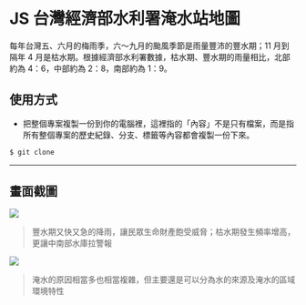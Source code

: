 # JS 台灣經濟部水利署淹水站地圖

每年台灣五、六月的梅雨季，六～九月的颱風季節是雨量豐沛的豐水期；11 月到隔年 4 月是枯水期。根據經濟部水利署數據，枯水期、豐水期的雨量相比，北部約為 4：6，中部約為 2：8，南部約為 1：9。

## 使用方式
- 把整個專案複製一份到你的電腦裡，這裡指的「內容」不是只有檔案，而是指所有整個專案的歷史紀錄、分支、標籤等內容都會複製一份下來。
```sh
$ git clone
```

----

## 畫面截圖
![](https://i.imgur.com/DDbRbKy.png)
> 豐水期又快又急的降雨，讓民眾生命財產飽受威脅；枯水期發生頻率增高，更讓中南部水庫拉警報

![](https://i.imgur.com/0DAhlk0.png)
> 淹水的原因相當多也相當複雜，但主要還是可以分為水的來源及淹水的區域環境特性
